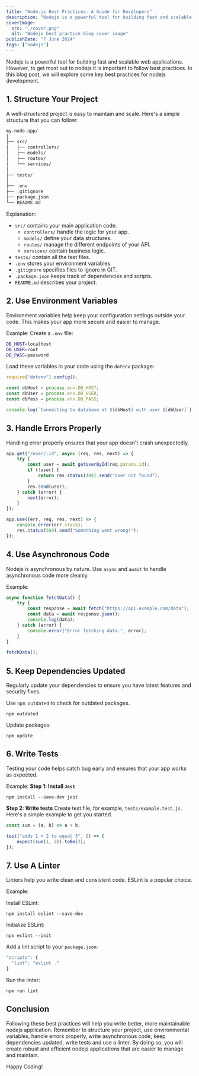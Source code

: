 ```yaml
---
title: "Node.js Best Practices: A Guide for Developers"
description: "Nodejs is a powerful tool for building fast and scalable web applications. However, to get most out to nodejs it is important to follow best practices."
coverImage:
  src: "./cover.png"
  alt: "Nodejs best practice blog cover image"
publishDate: "7 June 2024"
tags: ["nodejs"]
---
```


Nodejs is a powerful tool for building fast and scalable web applications. However, to get most out to nodejs it is important to follow best practices. In this blog post, we will explore some key best practices for nodejs development.

## 1. Structure Your Project

A well-structured project is easy to maintain and scale. Here's a simple structure that you can follow:

```bash
my-node-app/
│
├── src/
│   ├── controllers/
│   ├── models/
│   ├── routes/
│   └── services/
│
├── tests/
│
├── .env
├── .gitignore
├── package.json
└── README.md
```

Explanation:

- `src/` contains your main application code.
  - `controllers/` handle the logic for your app.
  - `models/` define your data structures.
  - `routes/` manage the different endpoints of your API.
  - `services/` contain business logic.
- `tests/` contain all the test files.
- `.env` stores your environment variables
- `.gitignore` specifies files to ignore in GIT.
- `.package.json` keeps track of dependencies and scripts.
- `README.md` describes your project.

## 2. Use Environment Variables

Environment variables help keep your configuration settings outside your code. This makes your app more secure and easier to manage.

Example:
Create a `.env` file:

```bash title=".env"
DB_HOST=localhost
DB_USER=root
DB_PASS=password
```

Load these variables in your code using the `dotenv` package:

```js
require("dotenv").config();

const dbHost = process.env.DB_HOST;
const dbUser = process.env.DB_USER;
const dbPass = process.env.DB_PASS;

console.log(`Connecting to database at ${dbHost} with user ${dbUser}`);
```

## 3. Handle Errors Properly

Handling error properly ensures that your app doesn't crash unexpectedly.

```js
app.get("/user/:id", async (req, res, next) => {
	try {
		const user = await getUserById(req.params.id);
		if (!user) {
			return res.status(404).send("User not found");
		}
		res.send(user);
	} catch (error) {
		next(error);
	}
});

app.use((err, req, res, next) => {
	console.error(err.stack);
	res.status(500).send("Something went wrong!");
});
```

## 4. Use Asynchronous Code

Nodejs is asynchronous by nature. Use `async` and `await` to handle asynchronous code more cleanly.

Example:

```js
async function fetchData() {
	try {
		const response = await fetch("https://api.example.com/data");
		const data = await response.json();
		console.log(data);
	} catch (error) {
		console.error("Error fetching data:", error);
	}
}

fetchData();
```

## 5. Keep Dependencies Updated

Regularly update your dependencies to ensure you have latest features and security fixes.

Use `npm outdated` to check for outdated packages.

```
npm outdated
```

Update packages:

```
npm update
```

## 6. Write Tests

Testing your code helps catch bug early and ensures that your app works
as expected.

Example:
**Step 1: Install `Jest`**

```
npm install --save-dev jest
```

**Step 2: Write tests**
Create test file, for example, `tests/example.test.js`. Here's a simple example to get you started.

```js title="tests/example.test.js"
const sum = (a, b) => a + b;

test("adds 1 + 2 to equal 3", () => {
	expect(sum(1, 2)).toBe(3);
});
```

## 7. Use A Linter

Linters help you write clean and consistent code. ESLint is a popular choice.

Example:

Install ESLint:

```
npm install eslint --save-dev
```

Initialize ESLint:

```
npx eslint --init
```

Add a lint script to your `package.json`:

```js title="package.json"
"scripts": {
  "lint": "eslint ."
}
```

Run the linter:

```
npm run lint
```

## Conclusion

Following these best practices will help you write better, more maintainable nodejs application. Remember to structure your project, use environmental variables, handle errors properly, write asynchronous code, keep dependencies updated, write tests and use a linter. By doing so, you will create robust and efficient nodejs applications that are easier to manage and maintain.

Happy Coding!
